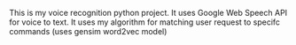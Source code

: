 This is my voice recognition python project.
It uses Google Web Speech API for voice to text.
It uses my algorithm for matching user request to specifc commands (uses gensim word2vec model)
